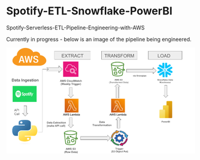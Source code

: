 # Spotify-ETL-Snowflake-PowerBI
Spotify-Serverless-ETL-Pipeline-Engineering-with-AWS

Currently in progress - below is an image of the pipeline being engineered.


![Solution Architecture](resources/readme_imgs/solution_flow.png)


